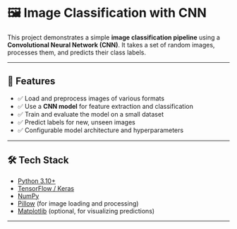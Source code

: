 # 🖼️ Image Classification with CNN

This project demonstrates a simple **image classification pipeline** using a **Convolutional Neural Network (CNN)**. It takes a set of random images, processes them, and predicts their class labels.

---

## 🚀 Features
- ✅ Load and preprocess images of various formats  
- ✅ Use a **CNN model** for feature extraction and classification  
- ✅ Train and evaluate the model on a small dataset  
- ✅ Predict labels for new, unseen images  
- ✅ Configurable model architecture and hyperparameters  

---

## 🛠️ Tech Stack
- [Python 3.10+](https://www.python.org/)  
- [TensorFlow / Keras](https://www.tensorflow.org/)  
- [NumPy](https://numpy.org/)  
- [Pillow](https://python-pillow.org/) (for image loading and processing)  
- [Matplotlib](https://matplotlib.org/) (optional, for visualizing predictions)  

---

